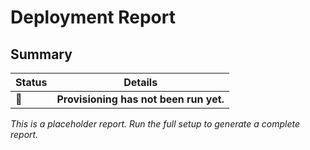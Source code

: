 # Deployment Report

## Summary

| Status | Details                               |
|--------|---------------------------------------|
| 🚧     | **Provisioning has not been run yet.** |

*This is a placeholder report. Run the full setup to generate a complete report.*
